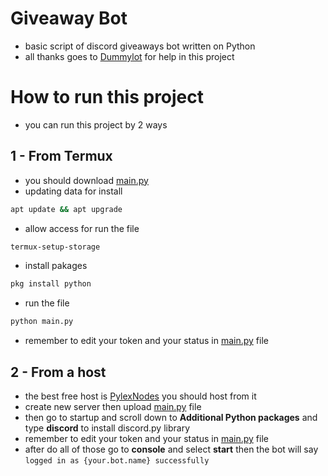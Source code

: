 # Giveaway Bot
- basic script of discord giveaways bot written on Python
- all thanks goes to [Dummylot](https://github.com/dummylot) for help in this project
# How to run this project
- you can run this project by 2 ways
## 1 - From Termux
- you should download [main.py](https://github.com/MohamedLunar/giveaway-bot/blob/main/main.py)
- updating data for install
``` bash
apt update && apt upgrade
```
- allow access for run the file
``` bash
termux-setup-storage
```
- install pakages
``` bash
pkg install python
```
- run the file
``` bash
python main.py
```
- remember to edit your token and your status in [main.py](https://github.com/MohamedLunar/giveaway-bot/blob/main/main.py) file
## 2 - From a host
- the best free host is [PylexNodes](https://pylexnodes.net) you should host from it
- create new server then upload [main.py](https://github.com/MohamedLunar/giveaway-bot/blob/main/main.py) file
- then go to startup and scroll down to **Additional Python packages** and type **discord** to install discord.py library
- remember to edit your token and your status in [main.py](https://github.com/MohamedLunar/giveaway-bot/blob/main/main.py) file
- after do all of those go to **console** and select **start** then the bot will say `logged in as {your.bot.name} successfully`

